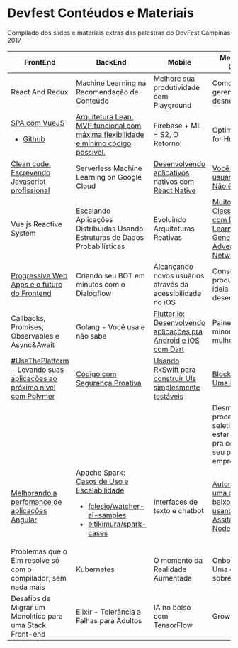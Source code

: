 # Devfest Contéudos e Materiais

Compilado dos slides e materiais extras das palestras do DevFest Campinas 2017

|FrontEnd|BackEnd|Mobile|Mentoring & Growth|
|---|---|---|---|
|React And Redux|Machine Learning na Recomendação de Conteúdo|Melhore sua produtividade com Playground|Como tornar seu gerente (quase) desnecessário|
|[SPA com VueJS](https://www.slideshare.net/brolesi/spa-com-vuejs)<br><ul><li>[Github](https://github.com/brolesi/gdg-campinas-vuejs)</li></ul>|[Arquitetura Lean. MVP funcional com máxima flexibilidade e mínimo código possível.](https://docs.google.com/presentation/d/1yeSuyeCVnAJ2eZG6BSvIrcYJHNMukxeL9S6wAqyl7bk/edit?usp=drivesdk)|Firebase + ML = S2, O Retorno!|Optimizing Code for Humans|
|[Clean code: Escrevendo Javascript profissional](https://www.slideshare.net/bielribeiro/clean-code-escrevendo-js-profissional)|Serverless Machine Learning on Google Cloud|[Desenvolvendo aplicativos nativos com React Native](https://www.slideshare.net/LusFelipeSouza1/desenvolvendo-aplicativos-nativos-com-react-native)|[Você não é o usuário. Sério. Não é.](https://www.slideshare.net/danielfurts/voc-no-o-usurio-devfest-2017)|
|Vue.js Reactive System|Escalando Aplicações Distribuídas Usando Estruturas de Dados Probabilísticas|Evoluindo Arquiteturas Reativas|[Muito alem de Classificação com Deep Learning - Generative Adversarial Networks](https://docs.google.com/presentation/d/1RsqhmYGAFHeGoNhWqyonic4c-IWJFmcHr3fayiCMAh4/edit?usp=sharing)|
|[Progressive Web Apps e o futuro do Frontend](https://pt.slideshare.net/RaphaelMoraes23/pwa-e-o-futuro-do-frontend)|Criando seu BOT em minutos com o Dialogflow|Alcançando novos usuários através da acessibilidade no iOS|Construindo um produto - da ideia ao desenvolvimento|
|Callbacks, Promises, Observables e Async&Await|Golang - Você usa e não sabe|[Flutter.io: Desenvolvendo aplicações pra Android e iOS com Dart](https://speakerdeck.com/walmyrcarvalho/flutter-criando-aplicacoes-para-ios-e-android-utilizando-dart)|Painel sobre minorias e mulheres em TI|
|[#UseThePlatform - Levando suas aplicações ao próximo nível com Polymer](https://pt.slideshare.net/yanmagalhaes7/usetheplatfom-levando-suas-aplicaes-ao-prximo-nvel-com-polymer)|[Código com Segurança Proativa](https://www.slideshare.net/wsouzant/desenvolvimento-de-cdigo-com-segurana-proativa/wsouzant/desenvolvimento-de-cdigo-com-segurana-proativa)|[Usando RxSwift para construir UIs simplesmente testáveis](https://www.slideshare.net/FellipeSantiagoSCaet/usando-rxswift-para-construir-uis-simplesmente-testveis)|[Blockchain - Uma introdução](https://slides.com/victorperin/devfest-blockchain)|
||||Desmistificando processos seletivos: como estar preparado pra conquistar seu próximo emprego/estágio|
|[Melhorando a perfomance de aplicações Angular](https://slides.com/keilla/angular-performance/)|[Apache Spark: Casos de Uso e Escalabilidade](https://www.slideshare.net/eitikimura/devfest-apache-spark-casos-de-uso-e-escalabilidade)<br><ul><li>[fclesio/watcher-ai-samples](https://github.com/fclesio/watcher-ai-samples)</li><li>[eitikimura/spark-cases](https://github.com/eitikimura/spark-cases)</li></ul>|Interfaces de texto e chatbot|[Automatizando uma casa com baixo custo usando Google Assitant e NodeJS](https://www.slideshare.net/afonso_franca/aumatizando-uma-casa-com-baixo-custo-usando-google-assitant-e-node-js)|
|Problemas que o Elm resolve só com o compilador, sem nada mais|Kubernetes|O momento da Realidade Aumentada|Onboarding - Uma questão de sobrevivência|
|Desafios de Migrar um Monolítico para uma Stack Front-end|Elixir - Tolerância a Falhas para Adultos|IA no bolso com TensorFlow|Growth Hacking|
